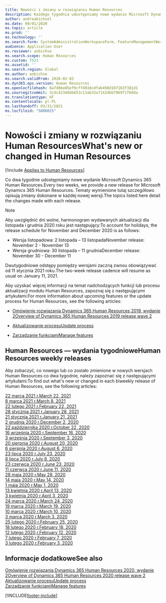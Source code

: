 ```yaml
---
title: Nowości i zmiany w rozwiązaniu Human Resources
description: Każdego tygodnia udostępniamy nowe wydanie Microsoft Dynamics 365 Human Resources. Tematy wymienione tutaj szczegółowo opisują zmiany dokonane w każdym tygodniu.
author: andreabichsel
ms.date: 09/01/2020
ms.topic: article
ms.prod: ''
ms.technology: ''
ms.search.form: SystemAdministrationWorkspaceForm, FeatureManagementWorkspace
audience: Application User
ms.reviewer: anbichse
ms.search.scope: Human Resources
ms.custom: 7521
ms.assetid: ''
ms.search.region: Global
ms.author: anbichse
ms.search.validFrom: 2020-02-03
ms.dyn365.ops.version: Human Resources
ms.openlocfilehash: 6a7d86e85ef9cff493dcdfab498d107163f381d1
ms.sourcegitcommit: 3cdc42346bb653c13ab33a7142dbb7969f1f6dda
ms.translationtype: HT
ms.contentlocale: pl-PL
ms.lasthandoff: 03/31/2021
ms.locfileid: "5806025"
---
```

# <a name="whats-new-or-changed-in-human-resources"></a><span data-ttu-id="cbcc6-104">Nowości i zmiany w rozwiązaniu Human Resources</span><span class="sxs-lookup"><span data-stu-id="cbcc6-104">What's new or changed in Human Resources</span></span>

[!include [Applies to Human Resources](../includes/applies-to-hr.md)]

<span data-ttu-id="cbcc6-105">Co dwa tygodnie udostępniamy nowe wydanie Microsoft Dynamics 365 Human Resources.</span><span class="sxs-lookup"><span data-stu-id="cbcc6-105">Every two weeks, we provide a new release for Microsoft Dynamics 365 Human Resources.</span></span> <span data-ttu-id="cbcc6-106">Tematy wymienione tutaj szczegółowo opisują zmiany dokonane w każdej nowej wersji.</span><span class="sxs-lookup"><span data-stu-id="cbcc6-106">The topics listed here detail the changes made with each release.</span></span>

>[!NOTE]
><span data-ttu-id="cbcc6-107">Aby uwzględnić dni wolne, harmonogram wydawanych aktualizacji dla listopada i grudnia 2020 roku jest następujący:</span><span class="sxs-lookup"><span data-stu-id="cbcc6-107">To account for holidays, the release schedule for November and December 2020 is as follows:</span></span>
>
>- <span data-ttu-id="cbcc6-108">Wersja listopadowa: 2 listopada – 13 listopada</span><span class="sxs-lookup"><span data-stu-id="cbcc6-108">November release: November 2 - November 13</span></span>
>- <span data-ttu-id="cbcc6-109">Wersja grudniowa: 30 listopada – 11 grudnia</span><span class="sxs-lookup"><span data-stu-id="cbcc6-109">December release: November 30 - December 11</span></span>
> 
><span data-ttu-id="cbcc6-110">Dwutygodniowe odstępy pomiędzy wersjami zaczną zwnou obowiązywać od 11 stycznia 2021 roku.</span><span class="sxs-lookup"><span data-stu-id="cbcc6-110">The two-week release cadence will resume as usual on January 11, 2021.</span></span>

<span data-ttu-id="cbcc6-111">Aby uzyskać więcej informacji na temat nadchodzących funkcji lub procesu aktualizacji modułu Human Resources, zapoznaj się z następującymi artykułami:</span><span class="sxs-lookup"><span data-stu-id="cbcc6-111">For more information about upcoming features or the update process for Human Resources, see the following articles:</span></span> 

- [<span data-ttu-id="cbcc6-112">Omówienie rozwiązania Dynamics 365 Human Resources 2019, wydanie 2</span><span class="sxs-lookup"><span data-stu-id="cbcc6-112">Overview of Dynamics 365 Human Resources 2019 release wave 2</span></span>](https://docs.microsoft.com/dynamics365-release-plan/2019wave2/dynamics365-human-resources/)

- [<span data-ttu-id="cbcc6-113">Aktualizowanie procesu</span><span class="sxs-lookup"><span data-stu-id="cbcc6-113">Update process</span></span>](hr-admin-setup-update-process.md)

- [<span data-ttu-id="cbcc6-114">Zarządzanie funkcjami</span><span class="sxs-lookup"><span data-stu-id="cbcc6-114">Manage features</span></span>](hr-admin-manage-features.md)

## <a name="human-resources-weekly-releases"></a><span data-ttu-id="cbcc6-115">Human Resources — wydania tygodniowe</span><span class="sxs-lookup"><span data-stu-id="cbcc6-115">Human Resources weekly releases</span></span>

<span data-ttu-id="cbcc6-116">Aby zobaczyć, co nowego lub co zostało zmienione w nowych wersjach Human Resources co dwa tygodnie, należy zapoznać się z następującymi artykułami:</span><span class="sxs-lookup"><span data-stu-id="cbcc6-116">To find out what's new or changed in each biweekly release of Human Resources, see the following articles:</span></span>

[<span data-ttu-id="cbcc6-117">22 marca 2021 r.</span><span class="sxs-lookup"><span data-stu-id="cbcc6-117">March 22, 2021</span></span>](hr-whats-new-2021-03-22.md)</br>
[<span data-ttu-id="cbcc6-118">8 marca 2021 r.</span><span class="sxs-lookup"><span data-stu-id="cbcc6-118">March 8, 2021</span></span>](hr-whats-new-2021-03-08.md)</br>
[<span data-ttu-id="cbcc6-119">22 lutego 2021 r.</span><span class="sxs-lookup"><span data-stu-id="cbcc6-119">February 22, 2021</span></span>](hr-whats-new-2021-02-22.md)</br>
[<span data-ttu-id="cbcc6-120">28 stycznia 2021 r.</span><span class="sxs-lookup"><span data-stu-id="cbcc6-120">January 28, 2021</span></span>](hr-whats-new-2021-01-28.md)</br>
[<span data-ttu-id="cbcc6-121">21 stycznia 2021 r.</span><span class="sxs-lookup"><span data-stu-id="cbcc6-121">January 21, 2021</span></span>](hr-whats-new-2021-01-21.md)</br>
[<span data-ttu-id="cbcc6-122">2 grudnia 2020 r.</span><span class="sxs-lookup"><span data-stu-id="cbcc6-122">December 2, 2020</span></span>](hr-whats-new-2020-12-02.md)</br>
[<span data-ttu-id="cbcc6-123">22 października 2020 r.</span><span class="sxs-lookup"><span data-stu-id="cbcc6-123">October 22, 2020</span></span>](hr-whats-new-2020-10-22.md)</br>
[<span data-ttu-id="cbcc6-124">16 września 2020 r.</span><span class="sxs-lookup"><span data-stu-id="cbcc6-124">September 16, 2020</span></span>](hr-whats-new-2020-09-16.md)</br>
[<span data-ttu-id="cbcc6-125">3 września 2020 r.</span><span class="sxs-lookup"><span data-stu-id="cbcc6-125">September 3, 2020</span></span>](hr-whats-new-2020-09-03.md)</br>
[<span data-ttu-id="cbcc6-126">20 sierpnia 2020 r.</span><span class="sxs-lookup"><span data-stu-id="cbcc6-126">August 20, 2020</span></span>](hr-whats-new-2020-08-20.md)</br>
[<span data-ttu-id="cbcc6-127">6 sierpnia 2020 r.</span><span class="sxs-lookup"><span data-stu-id="cbcc6-127">August 6, 2020</span></span>](hr-whats-new-2020-08-06.md)</br>
[<span data-ttu-id="cbcc6-128">23 lipca 2020 r.</span><span class="sxs-lookup"><span data-stu-id="cbcc6-128">July 23, 2020</span></span>](hr-whats-new-2020-07-23.md)</br>
[<span data-ttu-id="cbcc6-129">8 lipca 2020 r.</span><span class="sxs-lookup"><span data-stu-id="cbcc6-129">July 8, 2020</span></span>](hr-whats-new-2020-07-08.md)</br>
[<span data-ttu-id="cbcc6-130">23 czerwca 2020 r.</span><span class="sxs-lookup"><span data-stu-id="cbcc6-130">June 23, 2020</span></span>](hr-whats-new-2020-06-23.md)</br>
[<span data-ttu-id="cbcc6-131">11 czerwca 2020 r.</span><span class="sxs-lookup"><span data-stu-id="cbcc6-131">June 11, 2020</span></span>](hr-whats-new-2020-06-11.md)</br>
[<span data-ttu-id="cbcc6-132">28 maja 2020 r.</span><span class="sxs-lookup"><span data-stu-id="cbcc6-132">May 28, 2020</span></span>](hr-whats-new-2020-05-28.md)</br>
[<span data-ttu-id="cbcc6-133">14 maja 2020 r.</span><span class="sxs-lookup"><span data-stu-id="cbcc6-133">May 14, 2020</span></span>](hr-whats-new-2020-05-14.md)</br>
[<span data-ttu-id="cbcc6-134">1 maja 2020 r.</span><span class="sxs-lookup"><span data-stu-id="cbcc6-134">May 1, 2020</span></span>](hr-whats-new-2020-05-01.md)</br>
[<span data-ttu-id="cbcc6-135">13 kwietnia 2020 r.</span><span class="sxs-lookup"><span data-stu-id="cbcc6-135">April 13, 2020</span></span>](hr-whats-new-2020-04-13.md)</br>
[<span data-ttu-id="cbcc6-136">3 kwietnia 2020 r.</span><span class="sxs-lookup"><span data-stu-id="cbcc6-136">April 3, 2020</span></span>](hr-whats-new-2020-04-03.md)</br>
[<span data-ttu-id="cbcc6-137">24 marca 2020 r.</span><span class="sxs-lookup"><span data-stu-id="cbcc6-137">March 24, 2020</span></span>](hr-whats-new-2020-03-24.md)</br>
[<span data-ttu-id="cbcc6-138">19 marca 2020 r.</span><span class="sxs-lookup"><span data-stu-id="cbcc6-138">March 19, 2020</span></span>](hr-whats-new-2020-03-19.md)</br>
[<span data-ttu-id="cbcc6-139">10 marca 2020 r.</span><span class="sxs-lookup"><span data-stu-id="cbcc6-139">March 10, 2020</span></span>](hr-whats-new-2020-03-10.md)</br>
[<span data-ttu-id="cbcc6-140">3 marca 2020 r.</span><span class="sxs-lookup"><span data-stu-id="cbcc6-140">March 3, 2020</span></span>](hr-whats-new-2020-03-03.md)</br>
[<span data-ttu-id="cbcc6-141">25 lutego 2020 r.</span><span class="sxs-lookup"><span data-stu-id="cbcc6-141">February 25, 2020</span></span>](hr-whats-new-2020-02-25.md)</br>
[<span data-ttu-id="cbcc6-142">18 lutego 2020 r.</span><span class="sxs-lookup"><span data-stu-id="cbcc6-142">February 18, 2020</span></span>](hr-whats-new-2020-02-18.md)</br>
[<span data-ttu-id="cbcc6-143">12 lutego 2020 r.</span><span class="sxs-lookup"><span data-stu-id="cbcc6-143">February 12, 2020</span></span>](hr-whats-new-2020-02-12.md)</br>
[<span data-ttu-id="cbcc6-144">7 lutego 2020 r.</span><span class="sxs-lookup"><span data-stu-id="cbcc6-144">February 7, 2020</span></span>](hr-whats-new-2020-02-07.md)</br>
[<span data-ttu-id="cbcc6-145">3 lutego 2020 r.</span><span class="sxs-lookup"><span data-stu-id="cbcc6-145">February 3, 2020</span></span>](hr-whats-new-2020-02-03.md)

## <a name="see-also"></a><span data-ttu-id="cbcc6-146">Informacje dodatkowe</span><span class="sxs-lookup"><span data-stu-id="cbcc6-146">See also</span></span>

[<span data-ttu-id="cbcc6-147">Omówienie rozwiązania Dynamics 365 Human Resources 2020, wydanie 2</span><span class="sxs-lookup"><span data-stu-id="cbcc6-147">Overview of Dynamics 365 Human Resources 2020 release wave 2</span></span>](https://docs.microsoft.com/dynamics365-release-plan/2020wave2/human-resources/dynamics365-human-resources/)</br>
[<span data-ttu-id="cbcc6-148">Aktualizowanie procesu</span><span class="sxs-lookup"><span data-stu-id="cbcc6-148">Update process</span></span>](hr-admin-setup-update-process.md)</br>
[<span data-ttu-id="cbcc6-149">Zarządzanie funkcjami</span><span class="sxs-lookup"><span data-stu-id="cbcc6-149">Manage features</span></span>](hr-admin-manage-features.md)


[!INCLUDE[footer-include](../includes/footer-banner.md)]
